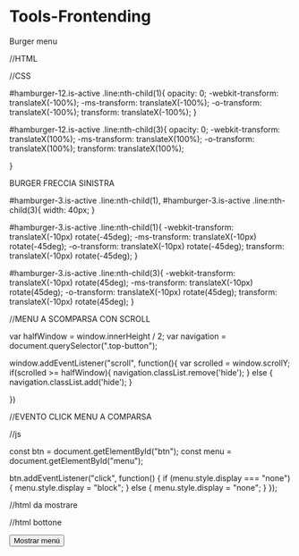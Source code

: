 # Tools-Frontending

Burger menu

//HTML

<div class="hamburger" id="hamburger-12">
          <span class="line"></span>
          <span class="line"></span>
          <span class="line"></span>
        </div>

//CSS


#hamburger-12.is-active .line:nth-child(1){
  opacity: 0;
  -webkit-transform: translateX(-100%);
  -ms-transform: translateX(-100%);
  -o-transform: translateX(-100%);
  transform: translateX(-100%);
}

#hamburger-12.is-active .line:nth-child(3){
  opacity: 0;
  -webkit-transform: translateX(100%);
  -ms-transform: translateX(100%);
  -o-transform: translateX(100%);
  transform: translateX(100%);

}

BURGER FRECCIA SINISTRA

#hamburger-3.is-active .line:nth-child(1),
#hamburger-3.is-active .line:nth-child(3){
  width: 40px;
}

#hamburger-3.is-active .line:nth-child(1){
  -webkit-transform: translateX(-10px) rotate(-45deg);
  -ms-transform: translateX(-10px) rotate(-45deg);
  -o-transform: translateX(-10px) rotate(-45deg);
  transform: translateX(-10px) rotate(-45deg);
}

#hamburger-3.is-active .line:nth-child(3){
  -webkit-transform: translateX(-10px) rotate(45deg);
  -ms-transform: translateX(-10px) rotate(45deg);
  -o-transform: translateX(-10px) rotate(45deg);
  transform: translateX(-10px) rotate(45deg);
}


//MENU A SCOMPARSA CON SCROLL

var halfWindow = window.innerHeight / 2;
var navigation = document.querySelector(".top-button");

window.addEventListener("scroll", function(){
  var scrolled = window.scrollY;
  if(scrolled >= halfWindow){
      navigation.classList.remove('hide');
  } else {
      navigation.classList.add('hide');
  }
  
})

//EVENTO CLICK MENU A COMPARSA

//js

const btn = document.getElementById("btn");
const menu = document.getElementById("menu");

btn.addEventListener("click", function() {
  if (menu.style.display === "none") {
    menu.style.display = "block";
  } else {
    menu.style.display = "none";
  }
});

//html da mostrare

<ul id="menu" style="display: none;">
  <li>Opcion 1</li>
  <li>Opcion 2</li>
  <li>Opcion 3</li>
</ul

//html bottone

<button id="btn">Mostrar menú</button>


